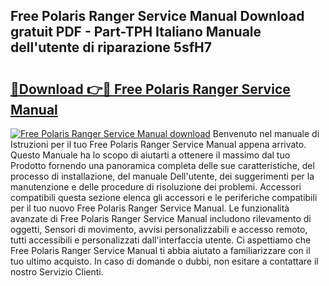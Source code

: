 ## Free Polaris Ranger Service Manual Download gratuit PDF - Part-TPH Italiano Manuale dell'utente di riparazione 5sfH7

# <h2><a href="http://dfeggxj.blite.top/?on=Free+Polaris+Ranger+Service+Manual">🔗Download 👉🔴 Free Polaris Ranger Service Manual</a></h2>

[![Free Polaris Ranger Service Manual download](https://i.imgur.com/lujVjoI.png)](http://dfeggxj.blite.top/?on=Free+Polaris+Ranger+Service+Manual)
Benvenuto nel manuale di Istruzioni per il tuo Free Polaris Ranger Service Manual appena arrivato. Questo Manuale ha lo scopo di aiutarti a ottenere il massimo dal tuo Prodotto fornendo una panoramica completa delle sue caratteristiche, del processo di installazione, del manuale Dell'utente, dei suggerimenti per la manutenzione e delle procedure di risoluzione dei problemi. Accessori compatibili questa sezione elenca gli accessori e le periferiche compatibili per il tuo nuovo Free Polaris Ranger Service Manual. Le funzionalità avanzate di Free Polaris Ranger Service Manual includono rilevamento di oggetti, Sensori di movimento, avvisi personalizzabili e accesso remoto, tutti accessibili e personalizzati dall'interfaccia utente. Ci aspettiamo che Free Polaris Ranger Service Manual ti abbia aiutato a familiarizzare con il tuo ultimo acquisto. In caso di domande o dubbi, non esitare a contattare il nostro Servizio Clienti.
